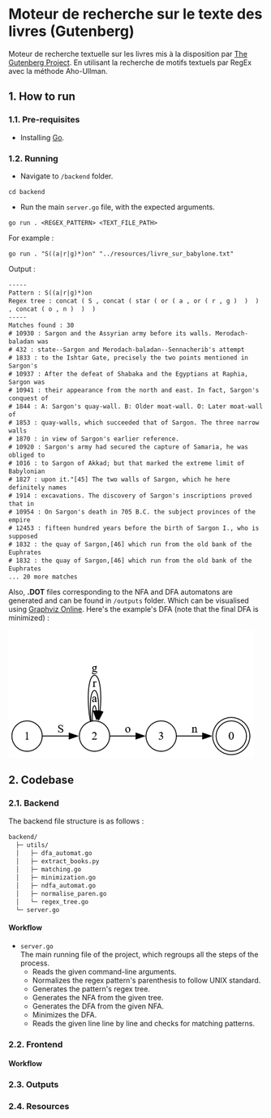 # Moteur de recherche sur le texte des livres (Gutenberg)

Moteur de recherche textuelle sur les livres mis à la disposition par [The Gutenberg Project](http://gutenberg.org/). En utilisant la recherche de motifs textuels par RegEx avec la méthode Aho-Ullman.

## 1. How to run
    
### 1.1. Pre-requisites
- Installing [Go](https://go.dev/).

### 1.2. Running
- Navigate to `/backend` folder.
```shell
cd backend
```
- Run the main `server.go` file, with the expected arguments.
```shell
go run . <REGEX_PATTERN> <TEXT_FILE_PATH>
```
For example :
```shell
go run . "S((a|r|g)*)on" "../resources/livre_sur_babylone.txt"
```
Output :
```
-----
Pattern : S((a|r|g)*)on
Regex tree : concat ( S , concat ( star ( or ( a , or ( r , g )  )  )  , concat ( o , n )  )  ) 
-----
Matches found : 30
# 10930 : Sargon and the Assyrian army before its walls. Merodach-baladan was
# 432 : state--Sargon and Merodach-baladan--Sennacherib's attempt
# 1833 : to the Ishtar Gate, precisely the two points mentioned in Sargon's
# 10937 : After the defeat of Shabaka and the Egyptians at Raphia, Sargon was
# 10941 : their appearance from the north and east. In fact, Sargon's conquest of
# 1844 : A: Sargon's quay-wall. B: Older moat-wall. O: Later moat-wall of
# 1853 : quay-walls, which succeeded that of Sargon. The three narrow walls
# 1870 : in view of Sargon's earlier reference.
# 10920 : Sargon's army had secured the capture of Samaria, he was obliged to
# 1016 : to Sargon of Akkad; but that marked the extreme limit of Babylonian
# 1827 : upon it."[45] The two walls of Sargon, which he here definitely names
# 1914 : excavations. The discovery of Sargon's inscriptions proved that in
# 10954 : On Sargon's death in 705 B.C. the subject provinces of the empire
# 12453 : fifteen hundred years before the birth of Sargon I., who is supposed
# 1832 : the quay of Sargon,[46] which run from the old bank of the Euphrates
# 1832 : the quay of Sargon,[46] which run from the old bank of the Euphrates
... 20 more matches
```
Also, **.DOT** files corresponding to the NFA and DFA automatons are generated and can be found in `/outputs` folder. Which can be visualised using [Graphviz Online](https://dreampuf.github.io/GraphvizOnline).
Here's the example's DFA (note that the final DFA is minimized) :

!["S((a|r|g)*)on" regex pattern DFA](/resources/example_dfa.png)

## 2. Codebase

### 2.1. Backend
The backend file structure is as follows :
```
backend/
  ├─ utils/
  │   ├─ dfa_automat.go
  │   ├─ extract_books.py
  │   ├─ matching.go
  │   ├─ minimization.go
  │   ├─ ndfa_automat.go
  │   ├─ normalise_paren.go
  │   └─ regex_tree.go
  └─ server.go
```
#### Workflow
- `server.go`  
The main running file of the project, which regroups all the steps of the process.
    - Reads the given command-line arguments.
    - Normalizes the regex pattern's parenthesis to follow UNIX standard.
    - Generates the pattern's regex tree.
    - Generates the NFA from the given tree.
    - Generates the DFA from the given NFA.
    - Minimizes the DFA.
    - Reads the given line line by line and checks for matching patterns.

### 2.2. Frontend

#### Workflow

### 2.3. Outputs

### 2.4. Resources